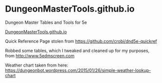 # DungeonMasterTools.github.io
Dungeon Master Tables and Tools for 5e

[DungeonMasterTools.github.io](DungeonMasterTools.github.io)

Quick Reference Page stolen from https://github.com/crobi/dnd5e-quickref 

Robbed some tables, which I tweaked and cleaned up for my purposes, from http://www.5edmscreen.com

Weather chart taken from here: https://dungeonbot.wordpress.com/2015/01/26/simple-weather-lookup-chart
